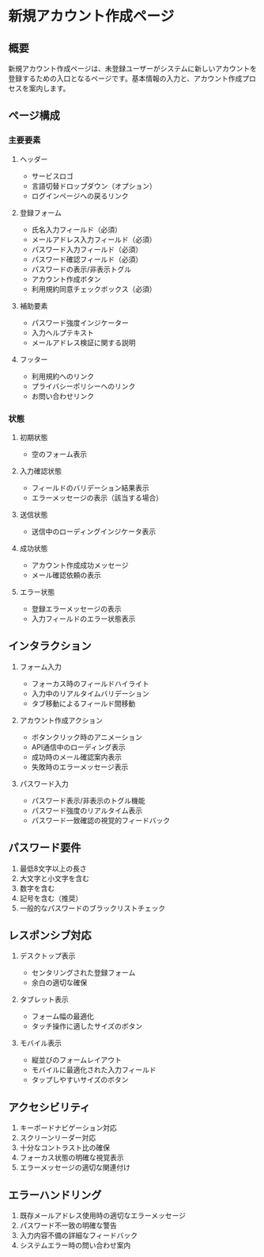 # 新規アカウント作成ページ

## 概要

新規アカウント作成ページは、未登録ユーザーがシステムに新しいアカウントを登録するための入口となるページです。基本情報の入力と、アカウント作成プロセスを案内します。

## ページ構成

### 主要要素

1. ヘッダー
   - サービスロゴ
   - 言語切替ドロップダウン（オプション）
   - ログインページへの戻るリンク

2. 登録フォーム
   - 氏名入力フィールド（必須）
   - メールアドレス入力フィールド（必須）
   - パスワード入力フィールド（必須）
   - パスワード確認フィールド（必須）
   - パスワードの表示/非表示トグル
   - アカウント作成ボタン
   - 利用規約同意チェックボックス（必須）

3. 補助要素
   - パスワード強度インジケーター
   - 入力ヘルプテキスト
   - メールアドレス検証に関する説明

4. フッター
   - 利用規約へのリンク
   - プライバシーポリシーへのリンク
   - お問い合わせリンク

### 状態

1. 初期状態
   - 空のフォーム表示

2. 入力確認状態
   - フィールドのバリデーション結果表示
   - エラーメッセージの表示（該当する場合）

3. 送信状態
   - 送信中のローディングインジケータ表示

4. 成功状態
   - アカウント作成成功メッセージ
   - メール確認依頼の表示

5. エラー状態
   - 登録エラーメッセージの表示
   - 入力フィールドのエラー状態表示

## インタラクション

1. フォーム入力
   - フォーカス時のフィールドハイライト
   - 入力中のリアルタイムバリデーション
   - タブ移動によるフィールド間移動

2. アカウント作成アクション
   - ボタンクリック時のアニメーション
   - API通信中のローディング表示
   - 成功時のメール確認案内表示
   - 失敗時のエラーメッセージ表示

3. パスワード入力
   - パスワード表示/非表示のトグル機能
   - パスワード強度のリアルタイム表示
   - パスワード一致確認の視覚的フィードバック

## パスワード要件

1. 最低8文字以上の長さ
2. 大文字と小文字を含む
3. 数字を含む
4. 記号を含む（推奨）
5. 一般的なパスワードのブラックリストチェック

## レスポンシブ対応

1. デスクトップ表示
   - センタリングされた登録フォーム
   - 余白の適切な確保

2. タブレット表示
   - フォーム幅の最適化
   - タッチ操作に適したサイズのボタン

3. モバイル表示
   - 縦並びのフォームレイアウト
   - モバイルに最適化された入力フィールド
   - タップしやすいサイズのボタン

## アクセシビリティ

1. キーボードナビゲーション対応
2. スクリーンリーダー対応
3. 十分なコントラスト比の確保
4. フォーカス状態の明確な視覚表示
5. エラーメッセージの適切な関連付け

## エラーハンドリング

1. 既存メールアドレス使用時の適切なエラーメッセージ
2. パスワード不一致の明確な警告
3. 入力内容不備の詳細なフィードバック
4. システムエラー時の問い合わせ案内
